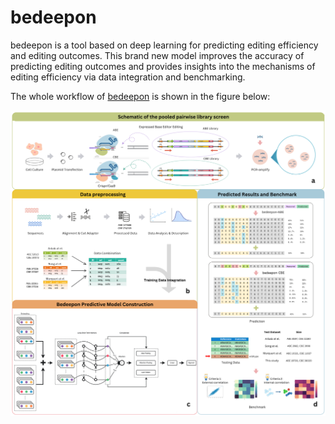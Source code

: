 # bedeepon

bedeepon is a tool based on deep learning for predicting editing efficiency and editing outcomes. This brand new model improves the accuracy of predicting editing outcomes and provides insights into the mechanisms of editing efficiency via data integration and benchmarking.

The whole workflow of [bedeepon](https://doi.org/10.1101/2021.03.14.435303) is shown in the figure below:

![Benchmark Workflow](./plot/workflow.png)